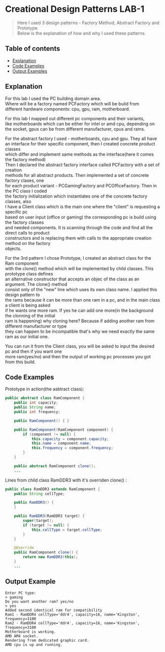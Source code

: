 # Creational Design Patterns LAB-1
> Here I used 3 design patterns - Factory Method, Abstract Factory and Prototype.  
> Below is the explanation of how and why I used these patterns.

## Table of contents

* [Explanation](#explanation)
* [Code Examples](#code-examples)
* [Output Examples](#output-examples)

## Explanation
For this lab I used the PC building domain area.  
Where will be a factory named PCFactory which will be build from    
different hardware components: cpu, gpu, ram, motherboard.  

For this lab I mapped out different pc components and their variants,  
like motherboards which can be either for intel or amd cpu, depending on  
the socket, gpus can be from different manufacturer, cpus and rams.  

For the abstract factory I used - motherboards, cpu and gpu. They all have  
an interface for their specific component, then I created concrete product classes  
which differ and implement same methods as the interface(here it comes the factory method)  
Then I declared the abstract factory interface called PCFactory with a set of creation  
methods for all abstract products. Then implemented a set of concrete factory clases, one  
for each product variant - PCGamingFactory and PCOfficeFactory. Then in the PC class I coded  
the factory initialization which instantiates one of the concrete factory classes, also  
I have a Client class which is the main one where the "client" is requesting a specific pc  
based on user input (office or gaming) the corresponding pc is build using the factory classes  
and needed components. It is scanning through the code and find all the direct calls to product  
constructors and is replacing them with calls to the appropriate creation method on the factory  
objects.

For the 3rd pattern I chose Prototype, I created an abstract class for the Ram component  
with the clone() method which will be implemented by child classes. This prototype class defines  
an alternative constructor that accepts an objec of the class as an argument. The clone() method  
consist only of the "new" line which uses its own class name. I applied this design pattern to  
the rams because it can be more than one ram in a pc, and in the main class a client is being asked    
if he wants one more ram. If yes he can add one more(in the background the clonning of the initial  
ram is happening) why cloning here? Because if adding another ram from different manufacturer or type  
they can happen to be incompatible that's why we need exactly the same ram as our initial one.

You can run it from the Client class, you will be asked to input the desired pc and then if you want one  
more ram(yes/no) and then the output of working pc processes you got from this build.   

## Code Examples
Prototype in action(the asbtract class):
```java
public abstract class RamComponent {
    public int capacity;
    public String name;
    public int frequency;

    public RamComponent() { }

    public RamComponent(RamComponent component) {
        if (component != null) {
            this.capacity = component.capacity;
            this.name = component.name;
            this.frequency = component.frequency;
        }
    }

    public abstract RamComponent clone();
    ...
```
Lines from child class RamDDR3 with it's overriden clone() :

```java
public class RamDDR3 extends RamComponent {
    public String cellType;

    public RamDDR3() {
    }

    public RamDDR3(RamDDR3 target) {
        super(target);
        if (target != null) {
            this.cellType = target.cellType;
        }
    }

    @Override
    public RamComponent clone() {
        return new RamDDR3(this);
    }
    ...
```
## Output Example
```
Enter PC type:
> gaming
Do you want another ram? yes/no
> yes
Added second identical ram for compatibility
Ram1 - RamDDR4 cellType='ddr4', capacity=16, name='Kingston', frequency=3100
Ram2 - RamDDR4 cellType='ddr4', capacity=16, name='Kingston', frequency=3100
Motherboard is working.
AMD AM4 socket.
Rendering from dedicated graphic card.
AMD cpu is up and running.
```